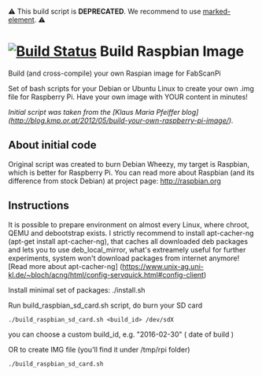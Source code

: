 
:warning: This build script is **DEPRECATED**. We recommend to use [marked-element](https://github.com/mariolukas/FabScanPi-gen). :warning:

[![Build Status](https://travis-ci.org/mariolukas/FabScanPi-Build-Raspbian.svg?branch=master)](https://travis-ci.org/mariolukas/FabScanPi-Build-Raspbian)
Build Raspbian Image
=========================================================

Build (and cross-compile) your own Raspian image for FabScanPi

Set of bash scripts for your Debian or Ubuntu Linux to create your own .img file for Raspberry Pi.
Have your own image with YOUR content in minutes!

*Initial script was taken from the [Klaus Maria Pfeiffer blog] (http://blog.kmp.or.at/2012/05/build-your-own-raspberry-pi-image/).*

About initial code
---------------------------------------------------------

Original script was created to burn Debian Wheezy, my target is Raspbian, which is better for Raspberry Pi. You can read more about Raspbian (and its difference from stock Debian) at project page: http://raspbian.org


Instructions
---------------------------------------------------------

It is possible to prepare environment on almost every Linux, where chroot, QEMU and debootstrap exists.
I strictly recommend to install apt-cacher-ng (apt-get install apt-cacher-ng), that caches all downloaded deb packages and lets you to use deb_local_mirror, what's extreamely useful for further experiments, system won't download packages from internet anymore! [Read more about apt-cacher-ng] (https://www.unix-ag.uni-kl.de/~bloch/acng/html/config-servquick.html#config-client)

Install minimal set of packages:
./install.sh

Run build_raspbian_sd_card.sh script, do burn your SD card

	./build_raspbian_sd_card.sh <build_id> /dev/sdX

you can choose a custom build_id, e.g. "2016-02-30" ( date of build )

OR to create IMG file (you'll find it under /tmp/rpi folder)

	./build_raspbian_sd_card.sh
